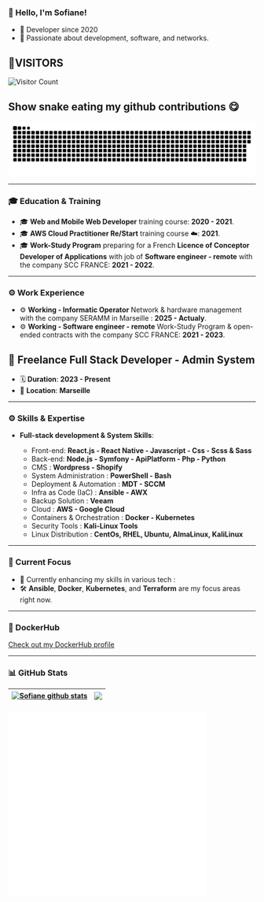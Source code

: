 ### 👋 Hello, I'm Sofiane!

- 📖 Developer since 2020
- 💬 Passionate about development, software, and networks.

## 👤VISITORS
![Visitor Count](https://profile-counter.glitch.me/sofiane-wattiez/count.svg)

## Show snake eating my github contributions 😋

![GitHub Snake](https://github.com/sofiane-wattiez/sofiane-wattiez/blob/output/github-snake.svg)

---

### 🎓 Education & Training
- 🎓 **Web and Mobile Web Developer** training course: **2020 - 2021**.
- 🎓 **AWS Cloud Practitioner Re/Start** training course ☁️: **2021**.
- 🎓 **Work-Study Program** preparing for a French **Licence of Conceptor Developer of Applications** with job of **Software engineer - remote** with the company SCC FRANCE: **2021 - 2022**.

---

### ⚙️ Work Experience
- ⚙️ **Working - Informatic Operator** Network & hardware management with the company SERAMM in Marseille : **2025 - Actualy**.
- ⚙️ **Working - Software engineer - remote** Work-Study Program & open-ended contracts with the company SCC FRANCE: **2021 - 2023**.

## 💼 Freelance Full Stack Developer - Admin System

- 🗓️ **Duration**: **2023 - Present**
- 📍 **Location**: **Marseille**

---

### ⚙️ Skills & Expertise
- **Full-stack development & System Skills**: 

  - Front-end: **React.js - React Native - Javascript - Css - Scss & Sass**
  - Back-end: **Node.js - Symfony - ApiPlatform - Php - Python**
  - CMS : **Wordpress - Shopify**
  - System Administration : **PowerShell - Bash**
  - Deployment & Automation : **MDT - SCCM**
  - Infra as Code (IaC) : **Ansible - AWX**
  - Backup Solution : **Veeam**
  - Cloud : **AWS - Google Cloud**
  - Containers & Orchestration : **Docker - Kubernetes**
  - Security Tools : **Kali-Linux Tools**
  - Linux Distribution : **CentOs, RHEL, Ubuntu, AlmaLinux, KaliLinux**
    
---

### 🚀 Current Focus
- 🌱 Currently enhancing my skills in various tech :
- 🛠️ **Ansible**, **Docker**, **Kubernetes**, and **Terraform** are my focus areas right now.

---

### 🐳 DockerHub
[Check out my DockerHub profile](https://hub.docker.com/u/swattiez)

---

### 📊 GitHub Stats

| <a href="https://github.com/sofiane-wattiez/github-readme-stats"><img align="center" src="https://github-readme-stats.vercel.app/api?username=sofiane-wattiez&show_icons=true&include_all_commits=true&theme=buefy&hide_border=true" alt="Sofiane github stats" /></a> | <a href="https://github.com/sofiane-wattiez/github-readme-stats"><img align="center" src="https://github-readme-stats.vercel.app/api/top-langs/?username=sofiane-wattiez&include_all_commits=true&langs_count=10&layout=compact&theme=buefy&hide_border=true" /></a> |
| ------------- | ------------- |


<div style="display: flex; justify-content: space-between; align-items: flex-start; margin-top: 20px;">
    <!-- Left Column: Metrics -->
    <div style="flex: 1; max-width: 80%;">
        <img align="left" width="100%" alt="if you see this, it means my metrics are not working" src="https://github.com/sofiane-wattiez/Sofiane-Wattiez/blob/main/github-metrics.svg">
    </div>
  


<!-- [![Top Languages Card](https://github-readme-stats.vercel.app/api/top-langs/?username=sofiane-wattiez&include_all_commits=true&count_private=True&langs_count=10&hide=html,procfile&theme=gotham)](https://github.com/sofiane-wattiez/github-readme-stats) -->
---
